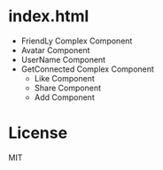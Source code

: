 # index.html

- FriendLy Complex Component
- Avatar Component
- UserName Component
- GetConnected Complex Component
    - Like Component
    - Share Component
    - Add Component

# License

MIT